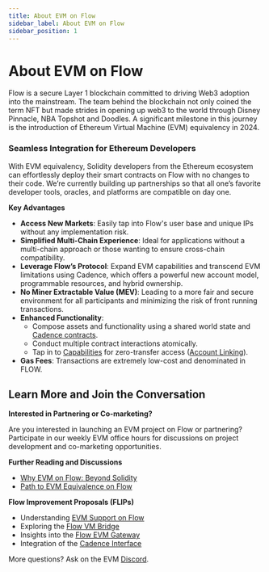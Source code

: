 ```yaml
---
title: About EVM on Flow
sidebar_label: About EVM on Flow
sidebar_position: 1
---
```


# About EVM on Flow

Flow is a secure Layer 1 blockchain committed to driving Web3 adoption into the mainstream. The team behind the blockchain not only coined the term NFT but made strides in opening up web3 to the world through Disney Pinnacle, NBA Topshot and Doodles. A significant milestone in this journey is the introduction of Ethereum Virtual Machine (EVM) equivalency in 2024. 

### **Seamless Integration for Ethereum Developers**

With EVM equivalency, Solidity developers from the Ethereum ecosystem can effortlessly deploy their smart contracts on Flow with no changes to their code. We’re currently building up partnerships so that all one’s favorite developer tools, oracles, and platforms are compatible on day one.

**Key Advantages**

- **Access New Markets**: Easily tap into Flow's user base and unique IPs without any implementation risk.
- **Simplified Multi-Chain Experience**: Ideal for applications without a multi-chain approach or those wanting to ensure cross-chain compatibility.
- **Leverage Flow’s Protocol**: Expand EVM capabilities and transcend EVM limitations using Cadence, which offers a powerful new account model, programmable resources, and hybrid ownership.
- **No Miner Extractable Value (MEV)**: Leading to a more fair and secure environment for all participants and minimizing the risk of front running transactions.
- **Enhanced Functionality**:
    - Compose assets and functionality using a shared world state and [Cadence contracts](https://cadence-lang.org/).
    - Conduct multiple contract interactions atomically.
    - Tap in to [Capabilities](https://cadence-lang.org/docs/tutorial/capabilities) for zero-transfer access ([Account Linking](https://developers.flow.com/build/advanced-concepts/account-linking)).
- **Gas Fees**: Transactions are extremely low-cost and denominated in FLOW.

## Learn More and Join the Conversation

**Interested in Partnering or Co-marketing?**

Are you interested in launching an EVM project on Flow or partnering? Participate in our weekly EVM office hours for discussions on project development and co-marketing opportunities.

**Further Reading and Discussions**

- [Why EVM on Flow: Beyond Solidity](https://forum.flow.com/t/evm-on-flow-beyond-solidity/5260)
- [Path to EVM Equivalence on Flow](https://forum.flow.com/t/evm-equivalence-on-flow-proposal-and-path-forward/5478)

**Flow Improvement Proposals (FLIPs)**

- Understanding [EVM Support on Flow](https://github.com/onflow/flips/pull/225)
- Exploring the [Flow VM Bridge](https://github.com/onflow/flips/pull/233/files/d5bc46c4b13f0b9b168a94f994c77a5a689f6b24..122e938b7acae7e774246b1b66aaf5979ca21444)
- Insights into the [Flow EVM Gateway](https://github.com/onflow/flips/pull/235/files)
- Integration of the [Cadence Interface](https://github.com/onflow/flips/blob/f646491ec895442dcccdb24d80080bab1c56188e/protocol/20231116-evm-support.md)

More questions? Ask on the EVM [Discord](https://discord.com/channels/613813861610684416/1167476806333513800).